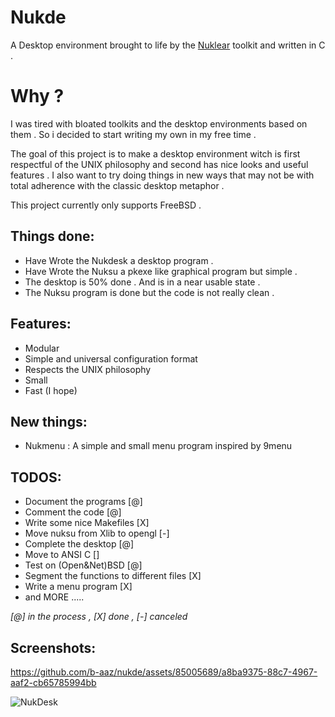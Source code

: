 # Nukde
A Desktop environment brought to life by the [Nuklear](https://github.com/Immediate-Mode-UI/Nuklear) toolkit 
and written in C .

# Why ?
I was tired with bloated toolkits and the desktop environments
based on them .  So i decided to start writing my own in my free time .

The goal of this project is to make a desktop environment witch is first
respectful of the UNIX philosophy and second has nice looks and useful
features .
I also want to try doing things in new ways that may not be with total 
adherence with the classic desktop metaphor .

This project currently only supports FreeBSD . 

## Things done:
+ Have Wrote the Nukdesk a desktop program .
+ Have Wrote the Nuksu a pkexe like graphical program but simple .
+ The desktop is 50% done . And is in a near usable state .
+ The Nuksu program is done but the code is not really clean .

## Features:
+ Modular
+ Simple and universal configuration format
+ Respects the UNIX philosophy
+ Small
+ Fast (I hope)

## New things:
+ Nukmenu : A simple and small menu program inspired by 9menu


## TODOS:
+ Document the programs [@]
+ Comment the code [@]
+ Write some nice Makefiles [X]
+ Move nuksu from Xlib to opengl [-] 
+ Complete the desktop [@]
+ Move to ANSI C []
+ Test on (Open&Net)BSD [@]
+ Segment the functions to different files [X]
+ Write a menu program [X]
+ and MORE .....

_[@] in the process , [X] done , [-] canceled_

## Screenshots:



https://github.com/b-aaz/nukde/assets/85005689/a8ba9375-88c7-4967-aaf2-cb65785994bb

![NukDesk](https://github.com/b-aaz/nukde/assets/85005689/ba250d25-c6a5-460a-9557-6ce28df81a3a)

